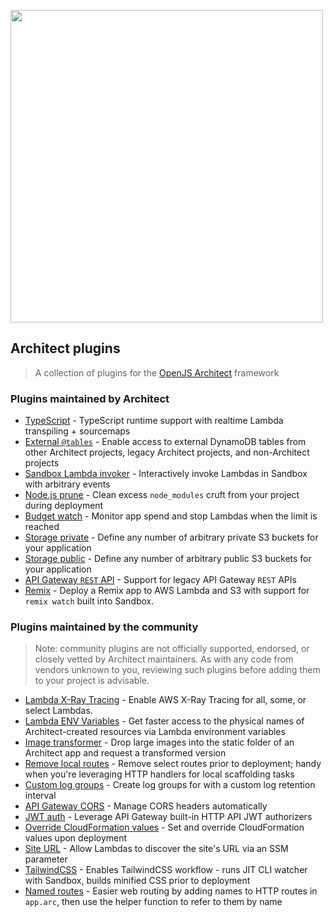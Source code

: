 [<img src="https://assets.arc.codes/architect-logo-500b@2x.png" width=500>](https://github.com/architect/plugins)

## Architect plugins

> A collection of plugins for the [OpenJS Architect](https://arc.codes) framework


### Plugins maintained by Architect

- [TypeScript](https://www.npmjs.com/package/@architect/plugin-typescript) - TypeScript runtime support with realtime Lambda transpiling + sourcemaps
- [External `@tables`](https://www.npmjs.com/package/@architect/plugin-external-tables) - Enable access to external DynamoDB tables from other Architect projects, legacy Architect projects, and non-Architect projects
- [Sandbox Lambda invoker](https://www.npmjs.com/package/@architect/plugin-lambda-invoker) - Interactively invoke Lambdas in Sandbox with arbitrary events
- [Node.js prune](https://www.npmjs.com/package/@architect/plugin-node-prune) - Clean excess `node_modules` cruft from your project during deployment
- [Budget watch](https://www.npmjs.com/package/@architect/plugin-budget-watch) - Monitor app spend and stop Lambdas when the limit is reached
- [Storage private](https://www.npmjs.com/package/@architect/plugin-storage-private) - Define any number of arbitrary private S3 buckets for your application
- [Storage public](https://www.npmjs.com/package/@architect/plugin-storage-public) - Define any number of arbitrary public S3 buckets for your application
- [API Gateway `REST` API](https://www.npmjs.com/package/@architect/plugin-rest-api) - Support for legacy API Gateway `REST` APIs
- [Remix](https://www.npmjs.com/package/@architect/plugin-remix) - Deploy a Remix app to AWS Lambda and S3 with support for `remix watch` built into Sandbox.


### Plugins maintained by the community

> Note: community plugins are not officially supported, endorsed, or closely vetted by Architect maintainers. As with any code from vendors unknown to you, reviewing such plugins before adding them to your project is advisable.

- [Lambda X-Ray Tracing](https://www.npmjs.com/package/arc-plugin-add-xray) - Enable AWS X-Ray Tracing for all, some, or select Lambdas.
- [Lambda ENV Variables](https://www.npmjs.com/package/arc-plugin-lambda-env) - Get faster access to the physical names of Architect-created resources via Lambda environment variables
- [Image transformer](https://www.npmjs.com/package/@ryanbethel/arc-image-plugin) - Drop large images into the static folder of an Architect app and request a transformed version
- [Remove local routes](https://www.npmjs.com/package/herschel666-arc-macros-remove-local-routes) - Remove select routes prior to deployment; handy when you're leveraging HTTP handlers for local scaffolding tasks
- [Custom log groups](https://www.npmjs.com/package/herschel666-arc-macros-custom-log-groups) - Create log groups for with a custom log retention interval
- [API Gateway CORS](https://www.npmjs.com/package/@copper/macro-apig-cors) - Manage CORS headers automatically
- [JWT auth](https://www.npmjs.com/package/arc-macro-jwt) - Leverage API Gateway built-in HTTP API JWT authorizers
- [Override CloudFormation values](https://www.npmjs.com/package/@yodata/arc-macro-set-cf-value) - Set and override CloudFormation values upon deployment
- [Site URL](https://www.npmjs.com/package/arc-macro-site-url) - Allow Lambdas to discover the site's URL via an SSM parameter
- [TailwindCSS](https://www.npmjs.com/package/arc-plugin-tailwindcss) - Enables TailwindCSS workflow - runs JIT CLI watcher with Sandbox, builds minified CSS prior to deployment
- [Named routes](https://www.npmjs.com/package/arc-plugin-named-routes) - Easier web routing by adding names to HTTP routes in `app.arc`, then use the helper function to refer to them by name
